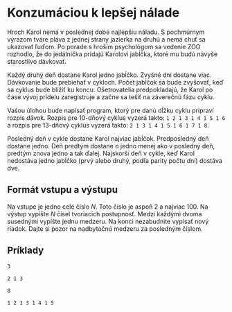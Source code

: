 # Konzumáciou k lepšej nálade
 
Hroch Karol nemá v poslednej dobe najlepšiu náladu. S pochmúrnym výrazom
tváre pláva z jednej strany jazierka na druhú a nemá chuť sa ukazovať ľuďom. Po porade s hroším
psychológom sa vedenie ZOO rozhodlo, že do jedálnička pridajú Karolovi jabĺčka, ktoré mu budú navyše
starostlivo dávkovať.

Každý druhý deň dostane Karol jedno jabĺčko. Zvyšné dni dostane viac. 
Dávkovanie bude prebiehať v cykloch. 
Počet jabĺčok sa bude zvyšovať, keď sa cyklus bude blížiť ku koncu. Ošetrovatelia predpokladajú, že Karol po čase vývoj
prídelu zaregistruje a začne sa tešiť na záverečnú fázu cyklu.

Vašou úlohou bude napísať program, ktorý pre danú dĺžku cyklu pripraví rozpis dávok. Rozpis pre
10-dňový cyklus vyzerá takto: `1 2 1 3 1 4 1 5 1 6` a rozpis pre 13-dňový cyklus vyzerá takto:
`2 1 3 1 4 1 5 1 6 1 7 1 8`.

Posledný deň v cykle dostane Karol najviac jabĺčok. Predposledný deň dostane jedno. Deň predtým
dostane o jedno menej ako v posledný deň, predtým znova jedno a tak ďalej. Najskorší deň v cykle,
keď Karol nedostáva jedno jabĺčko (prvý alebo druhý, podľa parity počtu dní) dostáva dve. 

## Formát vstupu a výstupu

Na vstupe je jedno celé číslo $N$. Toto číslo je aspoň 2 a najviac 100. Na výstup vypíšte $N$ čísel
tvoriacich postupnosť.
Medzi každými dvoma susednými vypíšte jednu medzeru. Na konci nezabudnite vypísať nový riadok. Dajte
si pozor na nadbytočnú medzeru za posledným číslom.

## Príklady

```vstup
3
```

```vystup
2 1 3
```

```vstup
8
```

```vystup
1 2 1 3 1 4 1 5
```
